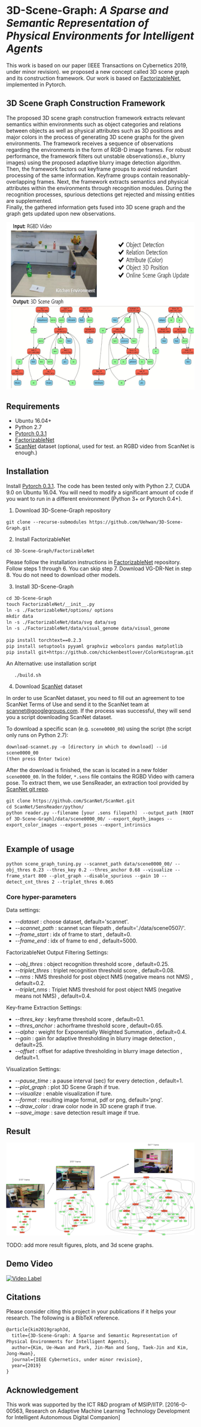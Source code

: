 # 3D-Scene-Graph: *A Sparse and Semantic Representation of Physical Environments for Intelligent Agents*
This work is based on our paper (IEEE Transactions on Cybernetics 2019, under minor revision). we proposed a new concept called 3D scene graph and its construction framework. Our work is based on [FactorizableNet](https://github.com/yikang-li/FactorizableNet), implemented in Pytorch.

## 3D Scene Graph Construction Framework
The  proposed  3D  scene  graph  construction  framework  extracts  relevant  semantics  within  environments such  as  object categories  and  relations  between  objects  as  well  as  physical attributes 
such as 3D positions and major colors in the process of generating 3D scene graphs for the given environments. The framework receives a sequence of observations regarding the environments in the form of RGB-D image frames. 
For robust performance,  the  framework  filters  out  unstable  observations(i.e., blurry images) 
using the proposed adaptive blurry image detection algorithm. 
Then, the framework factors out keyframe groups  to  avoid  redundant  processing  of  the  same  information. 
Keyframe groups contain reasonably-overlapping frames. Next, the framework extracts semantics and physical attributes 
within the environments through recognition modules. 
During the  recognition  processes,  spurious  detections  get  rejected and  missing  entities  are  supplemented.  
Finally,  the  gathered information gets fused into 3D scene graph and the graph gets updated upon new observations.


<img src="vis_result/fig/3dsg_readme_fig.png" width="600">

## Requirements
* Ubuntu 16.04+
* Python 2.7
* [Pytorch 0.3.1](https://pytorch.org/get-started/previous-versions/) 
* [FactorizableNet](https://github.com/yikang-li/FactorizableNet)
* [ScanNet](http://www.scan-net.org) dataset (optional, used for test. an RGBD video from ScanNet is enough.)

## Installation

Install [Pytorch 0.3.1](https://pytorch.org/get-started/previous-versions/). The code has been tested only with Python 2.7, CUDA 9.0 on Ubuntu 16.04. 
You will need to modify a significant amount of code if you want to run in a different environment (Python 3+ or Pytorch 0.4+).


1. Download 3D-Scene-Graph repository 

```
git clone --recurse-submodules https://github.com/Uehwan/3D-Scene-Graph.git
```
2. Install FactorizableNet
```
cd 3D-Scene-Graph/FactorizableNet
```
Please follow the installation instructions in [FactorizableNet](https://github.com/yikang-li/FactorizableNet) repository.
Follow steps 1 through 6. You can skip step 7. Download VG-DR-Net in step 8. You do not need to download other models.

3. Install 3D-Scene-Graph
```
cd 3D-Scene-Graph
touch FactorizableNet/__init__.py
ln -s ./FactorizableNet/options/ options
mkdir data
ln -s ./FactorizableNet/data/svg data/svg
ln -s ./FactorizableNet/data/visual_genome data/visual_genome
   
pip install torchtext==0.2.3
pip install setuptools pyyaml graphviz webcolors pandas matplotlib 
pip install git+https://github.com/chickenbestlover/ColorHistogram.git
```

An Alternative: use installation script
```
   ./build.sh
```

4. Download [ScanNet](http://www.scan-net.org) dataset

In order to use ScanNet dataset, you need to fill out an agreement to toe ScanNet Terms of Use and send it to the ScanNet team at scannet@googlegroups.com.
If the process was successful, they will send you a script downloading ScanNet dataset.

To download a specific scan (e.g. `scene0000_00`) using the script (the script only runs on Python 2.7):
```
download-scannet.py -o [directory in which to download] --id scene0000_00
(then press Enter twice)
```
After the download is finished, the scan is located in a new folder `scene0000_00`.
In the folder, `*.sens` file contains the RGBD Video with camera pose. 
To extract them, we use SensReader, an extraction tool provided by [ScanNet git repo](https://github.com/ScanNet/ScanNet).

```
git clone https://github.com/ScanNet/ScanNet.git
cd ScanNet/SensReader/python/
python reader.py --filename [your .sens filepath]  --output_path [ROOT of 3D-Scene-Graph]/data/scene0000_00/ --export_depth_images --export_color_images --export_poses --export_intrinsics
    
```


## Example of usage

```
python scene_graph_tuning.py --scannet_path data/scene0000_00/ --obj_thres 0.23 --thres_key 0.2 --thres_anchor 0.68 --visualize --frame_start 800 --plot_graph --disable_spurious --gain 10 --detect_cnt_thres 2 --triplet_thres 0.065
```

### Core hyper-parameters #

Data settings:
* *--dataset <dataset>* : choose dataset, default='scannet'.
* *--scannet_path <scannetpath>* : scannet scan filepath , default='./data/scene0507/'.
* *--frame_start <scannetpath>* : idx of frame to start , default=0.
* *--frame_end <scannetpath>* : idx of frame to end , default=5000.

FactorizableNet Output Filtering Settings:
* *--obj_thres <objthres>* : object recognition threshold score , default=0.25.
* *--triplet_thres <trithres>* : triplet recognition threshold score , default=0.08.
* *--nms <trithres>* : NMS threshold for post object NMS (negative means not NMS) , default=0.2.
* *--triplet_nms <trithres>* : Triplet NMS threshold for post object NMS (negative means not NMS) , default=0.4.


Key-frame Extraction Settings:
* *--thres_key <key>* : keyframe threshold score , default=0.1.
* *--thres_anchor <anchor>* : achorframe threshold score , default=0.65.
* *--alpha <anchor>* : weight for Exponentially Weighted Summation , default=0.4.
* *--gain <anchor>* : gain for adaptive thresholding in blurry image detection , default=25.
* *--offset <anchor>* : offset for adaptive thresholding in blurry image detection , default=1.

Visualization Settings:
* *--pause_time <key>* : a pause interval (sec) for every detection , default=1.
* *--plot_graph <key>* : plot 3D Scene Graph if true.
* *--visualize <key>* : enable visualization if ture.
* *--format <key>* : resulting image format, pdf or png, default='png'.
* *--draw_color <key>* : draw color node in 3D scene graph if true.
* *--save_image <key>* : save detection result image if true.




## Result

![scores1](./vis_result/fig/result1.png)

TODO: add more result figures, plots, and 3d scene graphs.



## Demo Video

[![Video Label](http://img.youtube.com/vi/DpW7eyF2HiI/0.jpg)](https://youtu.be/DpW7eyF2HiI)

## Citations

Please consider citing this project in your publications if it helps your research. 
The following is a BibTeX reference. 

```
@article{kim2019graph3d,
  title={3D-Scene-Graph: A Sparse and Semantic Representation of Physical Environments for Intelligent Agents},
  author={Kim, Ue-Hwan and Park, Jin-Man and Song, Taek-Jin and Kim, Jong-Hwan},
  journal={IEEE Cybernetics, under minor revision},
  year={2019}
}
```

## Acknowledgement
This work was supported by the ICT R&D program
of MSIP/IITP. [2016-0-00563, Research on Adaptive Machine
Learning Technology Development for Intelligent Autonomous
Digital Companion]
